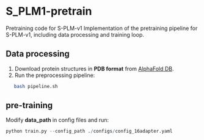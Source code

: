 # S_PLM1-pretrain
Pretraining code for S-PLM-v1
Implementation of the pretraining pipeline for S-PLM-v1, including data processing and training loop.

## Data processing
1. Download protein structures in **PDB format** from [AlphaFold DB](https://alphafold.ebi.ac.uk/).
2. Run the preprocessing pipeline:
```bash
   bash pipeline.sh
```
## pre-training
Modify **data_path** in config files and run: 
```r
python train.py --config_path ./configs/config_16adapter.yaml
```
